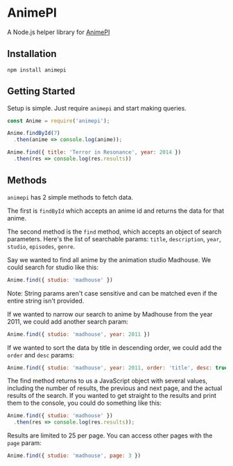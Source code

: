 # AnimePI

A Node.js helper library for [AnimePI](https://github.com/eliraybon/animepi)

## Installation

`npm install animepi`

## Getting Started 

Setup is simple. Just require ```animepi``` and start making queries.

```js
const Anime = require('animepi');

Anime.findById(7)
  .then(anime => console.log(anime));

Anime.find({ title: 'Terror in Resonance', year: 2014 })
  .then(res => console.log(res.results))
```

## Methods

```animepi``` has 2 simple methods to fetch data. 

The first is ```findById``` which accepts an anime id and returns the data for that anime. 

The second method is the ```find``` method, which accepts an object of search parameters. Here's the list of searchable params: ```title```, ```description```, ```year```, ```studio```, ```episodes```, ```genre```.

Say we wanted to find all anime by the animation studio Madhouse. We could search for studio like this: 

```js 
Anime.find({ studio: 'madhouse' })
```

Note: String params aren't case sensitive and can be matched even if the entire string isn't provided. 

If we wanted to narrow our search to anime by Madhouse from the year 2011, we could add another search param:

```js 
Anime.find({ studio: 'madhouse', year: 2011 })
```

If we wanted to sort the data by title in descending order, we could add the ```order``` and ```desc``` params: 

```js 
Anime.find({ studio: 'madhouse', year: 2011, order: 'title', desc: true })
```

The find method returns to us a JavaScript object with several values, including the number of results, the previous and next page, and the actual results of the search. If you wanted to get straight to the results and print them to the console, you could do something like this: 

```js
Anime.find({ studio: 'madhouse' })
  .then(res => console.log(res.results));
```

Results are limited to 25 per page. You can access other pages with the ```page``` param: 

```js
Anime.find({ studio: 'madhouse', page: 3 })
```



